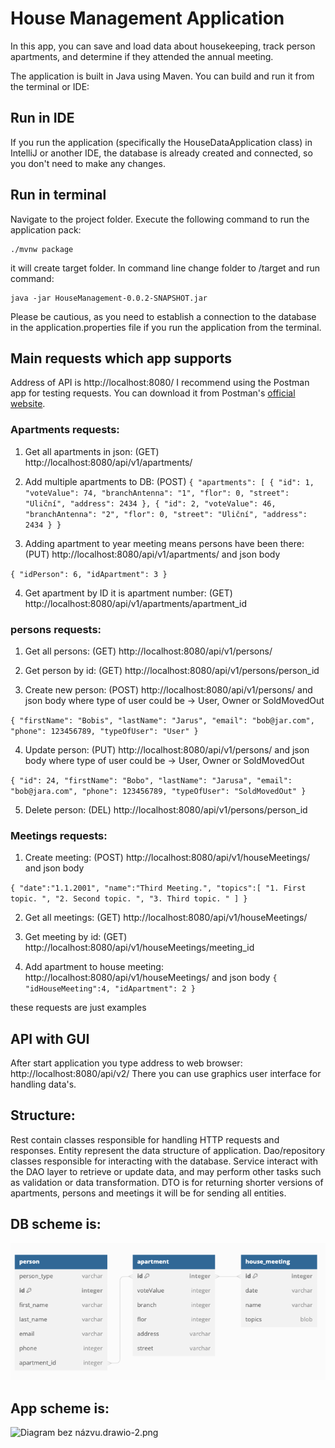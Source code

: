 # House Management Application

In this app, you can save and load data about housekeeping, track person apartments, and determine if they attended the annual meeting.

The application is built in Java using Maven. You can build and run it from the terminal or IDE:

## Run in IDE
If you run the application (specifically the HouseDataApplication class) in IntelliJ or another IDE, the database is already created and connected, so you don't need to make any changes.
## Run in terminal
Navigate to the project folder.
Execute the following command to run the application pack:

    ./mvnw package

it will create target folder. In command line change folder to /target and run command:

    java -jar HouseManagement-0.0.2-SNAPSHOT.jar

Please be cautious, as you need to establish a connection to the database in the application.properties file if you run the application from the terminal.

## Main requests which app supports

Address of API is http://localhost:8080/
I recommend using the Postman app for testing requests. You can download it from Postman's [official website](https://www.postman.com/downloads/).

### Apartments requests:

1. Get all apartments in json: (GET) http://localhost:8080/api/v1/apartments/

2. Add multiple apartments to DB: (POST)
`{
   "apartments": [
   {
   "id": 1,
   "voteValue": 74,
   "branchAntenna": "1",
   "flor": 0,
   "street": "Uliční",
   "address": 2434
   },
   {
   "id": 2,
   "voteValue": 46,
   "branchAntenna": "2",
   "flor": 0,
   "street": "Uliční",
   "address": 2434
   }
}`

3. Adding apartment to year meeting means persons have been there: (PUT) http://localhost:8080/api/v1/apartments/ and json body

`{
"idPerson": 6,
"idApartment": 3
}`

4. Get apartment by ID it is apartment number: (GET) http://localhost:8080/api/v1/apartments/apartment_id

### persons requests:
1. Get all persons: (GET) http://localhost:8080/api/v1/persons/

2. Get person by id: (GET) http://localhost:8080/api/v1/persons/person_id

3. Create new person: (POST) http://localhost:8080/api/v1/persons/ and json body where type of user could be -> User, Owner or SoldMovedOut

`{
"firstName": "Bobis",
"lastName": "Jarus",
"email": "bob@jar.com",
"phone": 123456789,
"typeOfUser": "User"
}`

4. Update person: (PUT) http://localhost:8080/api/v1/persons/ and json body where type of user could be -> User, Owner or SoldMovedOut

`{
"id": 24,
"firstName": "Bobo",
"lastName": "Jarusa",
"email": "bob@jara.com",
"phone": 123456789,
"typeOfUser": "SoldMovedOut"
}`

5. Delete person: (DEL) http://localhost:8080/api/v1/persons/person_id

### Meetings requests:
1. Create meeting: (POST) http://localhost:8080/api/v1/houseMeetings/ and json body

`{
"date":"1.1.2001",
"name":"Third Meeting.",
"topics":[
"1. First topic. ",
"2. Second topic. ",
"3. Third topic. "
]
}`

2. Get all meetings: (GET) http://localhost:8080/api/v1/houseMeetings/

3. Get meeting by id: (GET) http://localhost:8080/api/v1/houseMeetings/meeting_id

4. Add apartment to house meeting: http://localhost:8080/api/v1/houseMeetings/ and json body
`{
   "idHouseMeeting":4,
   "idApartment": 2
}`

these requests are just examples

## API with GUI
After start application you type address to web browser: http://localhost:8080/api/v2/
There you can use graphics user interface for handling data's.

## Structure:

Rest contain classes responsible for handling HTTP requests and responses.
Entity represent the data structure of application.
Dao/repository classes responsible for interacting with the database.
Service interact with the DAO layer to retrieve or update data, and may perform other tasks such as validation or data transformation. DTO is for returning shorter versions of apartments, persons and meetings it will be for sending all entities.

## DB scheme is:
![img.png](imagesForReadMe/img.png)

## App scheme is:
![Diagram bez názvu.drawio-2.png](imagesForReadMe%2FDiagram%20bez%20n%C3%A1zvu.drawio-2.png)

